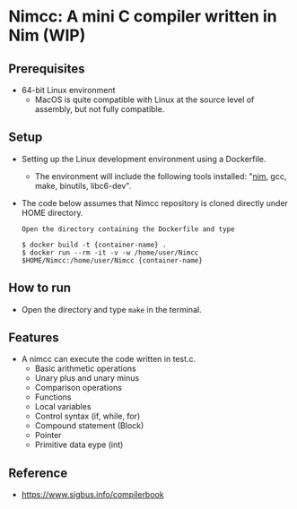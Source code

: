 # Nimcc: A mini C compiler written in Nim (WIP)

## Prerequisites
- 64-bit Linux environment
    - MacOS is quite compatible with Linux at the source level of assembly, but not fully compatible.

## Setup
- Setting up the Linux development environment using a Dockerfile.
    - The environment will include the following tools installed: "[nim](https://nim-lang.org/), gcc, make, binutils, libc6-dev".

- The code below assumes that Nimcc repository is cloned directly under HOME directory.

    ```
    Open the directory containing the Dockerfile and type

    $ docker build -t {container-name} .
    $ docker run --rm -it -v -w /home/user/Nimcc $HOME/Nimcc:/home/user/Nimcc {container-name}
    ```

## How to run
- Open the directory and type ```make``` in the terminal.

## Features
- A nimcc can execute the code written in test.c.
    - Basic arithmetic operations
    - Unary plus and unary minus
    - Comparison operations
    - Functions
    - Local variables
    - Control syntax (if, while, for)
    - Compound statement (Block)
    - Pointer
    - Primitive data eype (int)

## Reference
- https://www.sigbus.info/compilerbook

<!-- ## License
MIT -->
<!-- Copyright 2021 Yuya Isaka under the terms of the MIT license
found at http://www.opensource.org/licenses/mit-license.html -->
